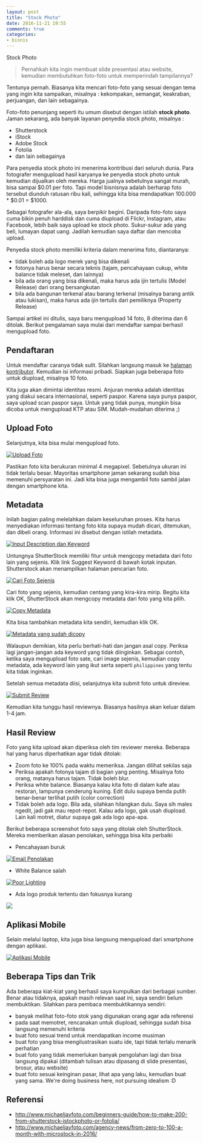 ```yaml
---
layout: post
title: "Stock Photo"
date: 2016-11-21 19:55
comments: true
categories: 
- bisnis
---
```


Stock Photo

> Pernahkah kita ingin membuat slide presentasi atau website, kemudian membutuhkan foto-foto untuk memperindah tampilannya? 

Tentunya pernah. Biasanya kita mencari foto-foto yang sesuai dengan tema yang ingin kita sampaikan, misalnya : kekompakan, semangat, keakraban, perjuangan, dan lain sebagainya.

Foto-foto penunjang seperti itu umum disebut dengan istilah __stock photo__. Jaman sekarang, ada banyak layanan penyedia stock photo, misalnya : 

* Shutterstock
* iStock
* Adobe Stock
* Fotolia
* dan lain sebagainya

Para penyedia stock photo ini menerima kontribusi dari seluruh dunia. Para fotografer mengupload hasil karyanya ke penyedia stock photo untuk kemudian dijualkan oleh mereka. Harga jualnya sebetulnya sangat murah, bisa sampai $0.01 per foto. Tapi model bisnisnya adalah berharap foto tersebut diunduh ratusan ribu kali, sehingga kita bisa mendapatkan 100.000 * $0.01 = $1000.

Sebagai fotografer ala-ala, saya berpikir begini. Daripada foto-foto saya cuma bikin penuh harddisk dan cuma diupload di Flickr, Instagram, atau Facebook, lebih baik saya upload ke stock photo. Sukur-sukur ada yang beli, lumayan dapat uang. Jadilah kemudian saya daftar dan mencoba upload.

Penyedia stock photo memiliki kriteria dalam menerima foto, diantaranya:

* tidak boleh ada logo merek yang bisa dikenali
* fotonya harus benar secara teknis (tajam, pencahayaan cukup, white balance tidak meleset, dan lainnya)
* bila ada orang yang bisa dikenali, maka harus ada ijin tertulis (Model Release) dari orang bersangkutan
* bila ada bangunan terkenal atau barang terkenal (misalnya barang antik atau lukisan), maka harus ada ijin tertulis dari pemiliknya (Property Release)

Sampai artikel ini ditulis, saya baru mengupload 14 foto, 8 diterima dan 6 ditolak. Berikut pengalaman saya mulai dari mendaftar sampai berhasil mengupload foto.

<!--more-->

## Pendaftaran ##

Untuk mendaftar caranya tidak sulit. Silahkan langsung masuk ke [halaman kontributor](http://submit.shutterstock.com). Kemudian isi informasi pribadi. Siapkan juga beberapa foto untuk diupload, misalnya 10 foto.

Kita juga akan dimintai identitas resmi. Anjuran mereka adalah identitas yang diakui secara internasional, seperti paspor. Karena saya punya paspor, saya upload scan paspor saya. Untuk yang tidak punya, mungkin bisa dicoba untuk mengupload KTP atau SIM. Mudah-mudahan diterima ;)

## Upload Foto ##

Selanjutnya, kita bisa mulai mengupload foto. 

[![Upload Foto](https://lh3.googleusercontent.com/zpnL7WF6QuwU5zdY7-6maL5wZotwJLYfKODR0wL9BsgagaaedRPHfUVVXA61Ef5TYNPgpzLgJzH1=w1160-h571-no)](https://lh3.googleusercontent.com/zpnL7WF6QuwU5zdY7-6maL5wZotwJLYfKODR0wL9BsgagaaedRPHfUVVXA61Ef5TYNPgpzLgJzH1=w1160-h571-no)

Pastikan foto kita berukuran minimal 4 megapixel. Sebetulnya ukuran ini tidak terlalu besar. Mayoritas smartphone jaman sekarang sudah bisa memenuhi persyaratan ini. Jadi kita bisa juga mengambil foto sambil jalan dengan smartphone kita.

## Metadata ##

Inilah bagian paling melelahkan dalam keseluruhan proses. Kita harus menyediakan informasi tentang foto kita supaya mudah dicari, ditemukan, dan dibeli orang. Informasi ini disebut dengan istilah metadata. 

[![Input Description dan Keyword](https://lh3.googleusercontent.com/QFkqAoQ8sbCJ98o3ijIcfto6H5wlwBnRxKF6rWrar5ZqyKqhX-CQTn_jTjhzr9qHVymNd1-btAcc=w974-h621-no)](https://lh3.googleusercontent.com/QFkqAoQ8sbCJ98o3ijIcfto6H5wlwBnRxKF6rWrar5ZqyKqhX-CQTn_jTjhzr9qHVymNd1-btAcc=w974-h621-no)

Untungnya ShutterStock memiliki fitur untuk mengcopy metadata dari foto lain yang sejenis. Klik link Suggest Keyword di bawah kotak inputan. Shutterstock akan menampilkan halaman pencarian foto.

[![Cari Foto Sejenis](https://lh3.googleusercontent.com/zKICqtUyBoNSSwprdiZh2LTs0Vh-tw0Gf1xlYfogUJ9p-_AKeo-tJPMeVv84qVzq_G-hoz1nsq6i=w1235-h582-no)](https://lh3.googleusercontent.com/zKICqtUyBoNSSwprdiZh2LTs0Vh-tw0Gf1xlYfogUJ9p-_AKeo-tJPMeVv84qVzq_G-hoz1nsq6i=w1235-h582-no)

Cari foto yang sejenis, kemudian centang yang kira-kira mirip. Begitu kita klik OK, ShutterStock akan mengcopy metadata dari foto yang kita pilih.

[![Copy Metadata](https://lh3.googleusercontent.com/v8OomBKhyX1t6n4nJwdOcs6aJw5mR_oBlbd82FFH9vNpqo0_IJPJSF6t2yVZg5zZuGh284es0EfO=w1234-h580-no)](https://lh3.googleusercontent.com/v8OomBKhyX1t6n4nJwdOcs6aJw5mR_oBlbd82FFH9vNpqo0_IJPJSF6t2yVZg5zZuGh284es0EfO=w1234-h580-no)

Kita bisa tambahkan metadata kita sendiri, kemudian klik OK.

[![Metadata yang sudah dicopy](https://lh3.googleusercontent.com/cwplS8kw6Gma5u88ZGh8rBCXVZTl6APhZBzI9J2WwcAgKYat58JA_tS0EYxE93Fu0gZWjPE_MeRd=w956-h623-no)](https://lh3.googleusercontent.com/cwplS8kw6Gma5u88ZGh8rBCXVZTl6APhZBzI9J2WwcAgKYat58JA_tS0EYxE93Fu0gZWjPE_MeRd=w956-h623-no)

Walaupun demikian, kita perlu berhati-hati dan jangan asal copy. Periksa lagi jangan-jangan ada keyword yang tidak diinginkan. Sebagai contoh, ketika saya mengupload foto sate, cari image sejenis, kemudian copy metadata, ada keyword lain yang ikut serta seperti `philippines` yang tentu kita tidak inginkan.

Setelah semua metadata diisi, selanjutnya kita submit foto untuk direview.

[![Submit Review](https://lh3.googleusercontent.com/LMCHVZl47oop--c9fqUWmy8vqYAtVtlj5xR7HscMIenp3kmff96NPnYG9uNyRHbc5aq2fyK2k_Lb=w670-h453-no)](https://lh3.googleusercontent.com/LMCHVZl47oop--c9fqUWmy8vqYAtVtlj5xR7HscMIenp3kmff96NPnYG9uNyRHbc5aq2fyK2k_Lb=w670-h453-no)

Kemudian kita tunggu hasil reviewnya. Biasanya hasilnya akan keluar dalam 1-4 jam.

## Hasil Review ##

Foto yang kita upload akan diperiksa oleh tim reviewer mereka. Beberapa hal yang harus diperhatikan agar tidak ditolak:

* Zoom foto ke 100% pada waktu memeriksa. Jangan dilihat sekilas saja
* Periksa apakah fotonya tajam di bagian yang penting. Misalnya foto orang, matanya harus tajam. Tidak boleh blur.
* Periksa white balance. Biasanya kalau kita foto di dalam kafe atau restoran, lampunya cenderung kuning. Edit dulu supaya benda putih benar-benar terlihat putih (color correction)
* Tidak boleh ada logo. Bila ada, silahkan hilangkan dulu. Saya sih males ngedit, jadi gak mau repot-repot. Kalau ada logo, gak usah diupload. Lain kali motret, diatur supaya gak ada logo apa-apa.

Berikut beberapa screenshot foto saya yang ditolak oleh ShutterStock. Mereka memberikan alasan penolakan, sehingga bisa kita perbaiki

* Pencahayaan buruk

[![Email Penolakan](https://lh3.googleusercontent.com/NcX78ZUze32dyRVisy30iuQo7wuPZg0_5EvCfno1FpqwfNN646tvSm-tsJXZuadfEkx8HYLYN5ek=w868-h540-no)](https://lh3.googleusercontent.com/NcX78ZUze32dyRVisy30iuQo7wuPZg0_5EvCfno1FpqwfNN646tvSm-tsJXZuadfEkx8HYLYN5ek=w868-h540-no)

* White Balance salah

[![Poor Lighting](https://lh3.googleusercontent.com/cP-wLoVuUkNMWVf-daSxhLJQk4ZDZuIEE1gwavhBsvnFUDcE87fDmLmS22gtlBk56TmpW6Mc3np7=w639-h453-no)](https://lh3.googleusercontent.com/cP-wLoVuUkNMWVf-daSxhLJQk4ZDZuIEE1gwavhBsvnFUDcE87fDmLmS22gtlBk56TmpW6Mc3np7=w639-h453-no)

* Ada logo produk tertentu dan fokusnya kurang

[![](https://lh3.googleusercontent.com/24Q6OiTJ7CF7LuQh3RNipBUt3RDYEf0uCwcBACYY7CTiWseIatK4DzSuGzwiSgYwSsV2voklmISi=w615-h241-no)](https://lh3.googleusercontent.com/24Q6OiTJ7CF7LuQh3RNipBUt3RDYEf0uCwcBACYY7CTiWseIatK4DzSuGzwiSgYwSsV2voklmISi=w615-h241-no)

## Aplikasi Mobile ##

Selain melalui laptop, kita juga bisa langsung mengupload dari smartphone dengan aplikasi.

[![Aplikasi Mobile](https://lh3.googleusercontent.com/RLyJ5yL65-l1FbovfQd0aZUPKe9jalsBli5FbAdAAY_puV2ZIrg1TBUvkUcNeSJS6HyFxcKTIXy7=w379-h671-no)](https://lh3.googleusercontent.com/RLyJ5yL65-l1FbovfQd0aZUPKe9jalsBli5FbAdAAY_puV2ZIrg1TBUvkUcNeSJS6HyFxcKTIXy7=w379-h671-no)

## Beberapa Tips dan Trik ##

Ada beberapa kiat-kiat yang berhasil saya kumpulkan dari berbagai sumber. Benar atau tidaknya, apakah masih relevan saat ini, saya sendiri belum membuktikan. Silahkan para pembaca membuktikannya sendiri:

* banyak melihat foto-foto stok yang digunakan orang agar ada referensi
* pada saat memotret, rencanakan untuk diupload, sehingga sudah bisa langsung memenuhi kriteria
* buat foto sesuai trend untuk mendapatkan income musiman
* buat foto yang bisa mengilustrasikan suatu ide, tapi tidak terlalu menarik perhatian
* buat foto yang tidak memerlukan banyak pengolahan lagi dan bisa langsung dipakai (ditambah tulisan atau dipasang di slide presentasi, brosur, atau website)
* buat foto sesuai keinginan pasar, lihat apa yang laku, kemudian buat yang sama. We're doing business here, not pursuing idealism :D

## Referensi ##

* http://www.michaeljayfoto.com/beginners-guide/how-to-make-200-from-shutterstock-istockphoto-or-fotolia/
* http://www.michaeljayfoto.com/agency-news/from-zero-to-100-a-month-with-microstock-in-2016/
